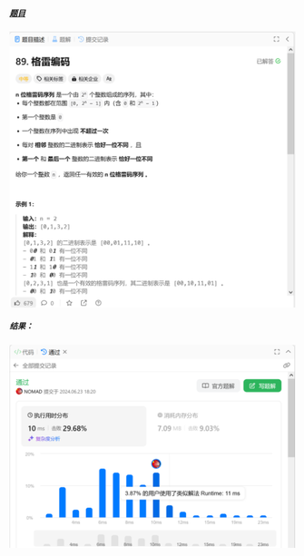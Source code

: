 ##### [题目](https://leetcode.cn/problems/gray-code/description/)
![pic](img.png)

##### 结果：
![pic](result.png)

